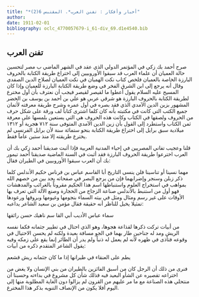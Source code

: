```yaml
---
title: "*أخبار وأفكار : تفنن العرب*. المقتبس 6(2)"
author: 
date: 1911-02-01
bibliography: oclc_4770057679-i_61-div_69.d1e4540.bib
---
```




##  تفنن العرب 


 صرح  أحمد  بك  زكي  في المؤتمر الدولي الذي عقد في  الشهر الماضي  ب  مصر  لتحسين حالة العميان أن علماء العرب قد سبقوا الأوروبيين إلى اختراع طريقة الكتابة بالحروف البارزة الخاصة بالعميان فلخص كتاب نكت الهميان في نكت العميان لصلاح الدين الصفدي وقال أنه يرجع إلى ابن الشرق الفخر في وضع طريقة الكتابة البارزة للعميان وإذا كان المسيح عليه السلام يقول أعطوا ما لقيصر لقيصر فيجب أن نعترف بأن أول مخترع لطريقة الكتابة بالحروف البارزة هو شرقي عربي هو علي بن أحمد بن يوسف بن الخضر المشهور بزين الدين الآمدي الذي فقد بصره في أول عمره وشرح طريقة معرفته لأثمان جميع الكتب التي كانت في مكتبته بأنه كان كلما   اشترى كتاباً لف ورقة على شكل حرف من الحروف ولصقها في الكتاب وكانت هذه الحروف هي التي يستعين بلمسها على معرفة ثمن الكتاب واستطرد إلى القول بأن زين الدين الآمدي المتوفى سنة  ٧١٢  هجرية أو  ١٣١٢  ميلادية سبق برايل إلى اختراع طريقة الكتابة بنحو  ستمائة  سنة لأن برايل   الفرنسي لم يخترع طريقته إلا منذ  ستين  عاماً فقط. 

 قلنا وعجيب تفاني المصريين في إحياء المدنية العربية فإذا أثبت صديقنا  أحمد  زكي  بك  أن العرب اخترعوا طريقة الحروف البارزة فقد أثبت في السنة الماضية صديقنا  أحمد  تيمور  بك  أن العرب سبقوا الأوروبيين في الطيران فقال: 

 مهما نسينا أو تناسينا فلن ينسى التاريخ أبا القاسم عباس بن فرناس حكيم الأندلس كلما ذكر زبلن وسنجر وإضرابهما فإن من يرجع البصر في صفحاته يجد بين من خصهم الله بمواهب في استخراج العلوم واستنباطها اسم هذا الحكيم مقروناً بالغرائب والمدهشات فهو أول من استنبط بالأندلس صناعة الزجاج من الحجارة وصنع الآلة التي تعرف بها الأوقات على غير رسم ومثال ومثل في بيته السماء بنجومها وغيومها وبروقها ورعودها تمثيلا يخيل للناظر أنه حقيقة فقال مؤمن بن سعيد الشاعر يداعبه: 

 سماء عباس الأديب أبي القا   سم ناهيك حسن رائقها  

 من أبيات تركت ذكرها لقذاعة هجوها، وهو الذي احتال في تطيير جثمانه فكما نفسه الريش ومد له جناحين طار بهما في الجو مسافة بعيدة ولكنه لم يحسن الاحتيال في وقوعه فتأذى في ظهره لأنه لم يعمل له ذنباً ولم يدر أن الطائر إنما يقع على زمكه وفيه يقول الشاعر المتقدم ذكره من أبيات: 

 يطم على العنقاء في طيرانها   إذا ما كان جثمانه ريش قشعم  

 فنرى من ذلك أن الرجل كان من أسبق الفائزين بالطيران من بني الإنسان ولا يغض من اختراعه تقصيره عن الشأو البعيد فيه فذلك شأن كل مشروع في بداءته وحسبنا أن منتحلي هذه الصناعة مع ما مر عليهم من القرون لم يزالوا دون الغاية المطلوبة منها إلى اليوم أفلا يكون من الإنصاف التنويه بذكر هذا المخترع. 

